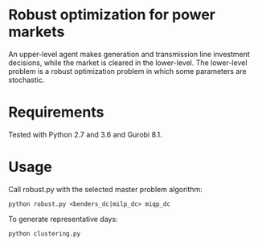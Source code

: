 # Robust optimization for power markets

An upper-level agent makes generation and transmission line investment decisions, while the market is cleared in the lower-level.
The lower-level problem is a robust optimization problem in which some parameters are stochastic.

# Requirements

Tested with Python 2.7 and 3.6 and Gurobi 8.1.

# Usage

Call robust.py with the selected master problem algorithm:

```
python robust.py <benders_dc|milp_dc> miqp_dc
```

To generate representative days:

```
python clustering.py
```
